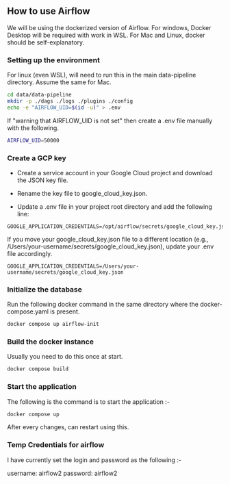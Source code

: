 ## How to use Airflow
We will be using the dockerized version of Airflow. For windows, Docker Desktop will be required with work in WSL.
For Mac and Linux, docker should be self-explanatory.


### Setting up the environment

For linux (even WSL), will need to run this in the main data-pipeline directory. Assume the same for Mac.
```bash
cd data/data-pipeline
mkdir -p ./dags ./logs ./plugins ./config
echo -e "AIRFLOW_UID=$(id -u)" > .env
```

If "warning that AIRFLOW_UID is not set" then create a .env file manually with the following.
```bash
AIRFLOW_UID=50000
```


### Create a GCP key 

- Create a service account in your Google Cloud project and download the JSON key file.

- Rename the key file to google_cloud_key.json.

- Update a .env file in your project root directory and add the following line:

```
GOOGLE_APPLICATION_CREDENTIALS=/opt/airflow/secrets/google_cloud_key.json
```

If you move your google_cloud_key.json file to a different location (e.g., /Users/your-username/secrets/google_cloud_key.json), update your .env file accordingly.

```
GOOGLE_APPLICATION_CREDENTIALS=/Users/your-username/secrets/google_cloud_key.json
```


### Initialize the database

Run the following docker command in the same directory where the docker-compose.yaml is present.

```bash
docker compose up airflow-init
```

### Build the docker instance

Usually you need to do this once at start.

```bash
docker compose build
```

### Start the application

The following is the command is to start the application :-

```bash
docker compose up
```

After every changes, can restart using this.


### Temp Credentials for airflow

I have currently set the login and password as the following :-
 
username: airflow2
password: airflow2